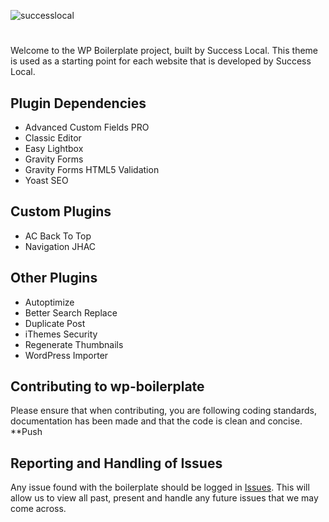 ![successlocal](https://user-images.githubusercontent.com/77098663/103875488-6733dc80-50ca-11eb-9708-de16ae9464f6.png)
#
Welcome to the WP Boilerplate project, built by Success Local. This theme is used as a starting point for each website that is developed by Success Local.

## Plugin Dependencies
* Advanced Custom Fields PRO
* Classic Editor
* Easy Lightbox
* Gravity Forms
* Gravity Forms HTML5 Validation
* Yoast SEO

## Custom Plugins
* AC Back To Top
* Navigation JHAC

## Other Plugins
* Autoptimize
* Better Search Replace
* Duplicate Post
* iThemes Security
* Regenerate Thumbnails
* WordPress Importer


## Contributing to wp-boilerplate
Please ensure that when contributing, you are following coding standards, documentation has been made and that the code is clean and concise. **Push 

## Reporting and Handling of Issues
Any issue found with the boilerplate should be logged in [Issues](https://github.com/success-local/wp-boilerplate/issues). This will allow us to view all past, present and handle any future issues that we may come across.
